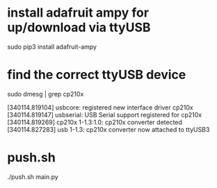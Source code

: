 
# install adafruit ampy for up/download via ttyUSB

sudo pip3 install adafruit-ampy

# find the correct ttyUSB device

sudo dmesg | grep cp210x

[340114.819104] usbcore: registered new interface driver cp210x
[340114.819147] usbserial: USB Serial support registered for cp210x
[340114.819269] cp210x 1-1.3:1.0: cp210x converter detected
[340114.827283] usb 1-1.3: cp210x converter now attached to ttyUSB3

# push.sh

./push.sh main.py

